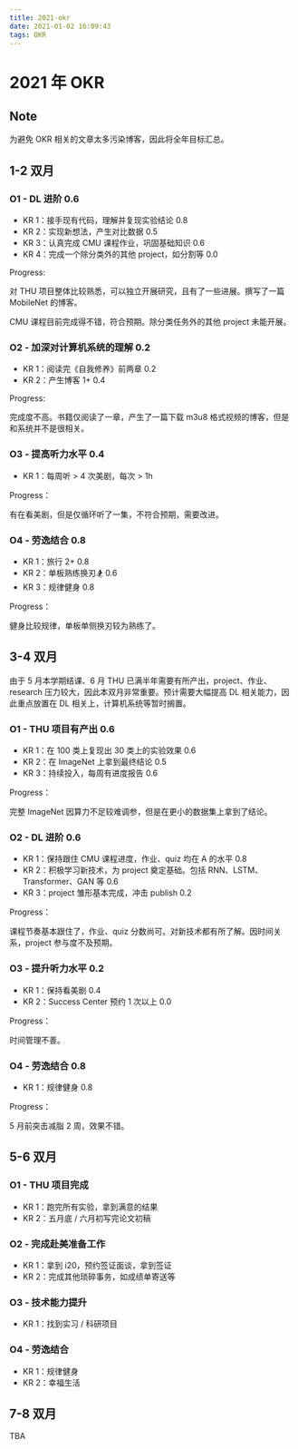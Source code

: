 ```yaml
---
title: 2021-okr
date: 2021-01-02 16:09:43
tags: OKR
---
```


# 2021 年 OKR

## Note

为避免 OKR 相关的文章太多污染博客，因此将全年目标汇总。

## 1-2 双月

### O1 - DL 进阶 0.6

- KR 1：接手现有代码，理解并复现实验结论 0.8
- KR 2：实现新想法，产生对比数据 0.5
- KR 3：认真完成 CMU 课程作业，巩固基础知识 0.6
- KR 4：完成一个除分类外的其他 project，如分割等 0.0

Progress:

对 THU 项目整体比较熟悉，可以独立开展研究，且有了一些进展。撰写了一篇 MobileNet 的博客。

CMU 课程目前完成得不错，符合预期。除分类任务外的其他 project 未能开展。

### O2 - 加深对计算机系统的理解 0.2

- KR 1：阅读完《自我修养》前两章 0.2
- KR 2：产生博客 1+ 0.4

Progress:

完成度不高。书籍仅阅读了一章，产生了一篇下载 m3u8 格式视频的博客，但是和系统并不是很相关。

### O3 - 提高听力水平 0.4

- KR 1：每周听 > 4 次美剧，每次 > 1h

Progress：

有在看美剧，但是仅循环听了一集，不符合预期，需要改进。

### O4 - 劳逸结合 0.8

- KR 1：旅行 2+ 0.8
- KR 2：单板熟练换刃🏂 0.6
- KR 3：规律健身 0.8

Progress：

健身比较规律，单板单侧换刃较为熟练了。

## 3-4 双月

由于 5 月本学期结课、6 月 THU 已满半年需要有所产出，project、作业、research 压力较大，因此本双月非常重要。预计需要大幅提高 DL 相关能力，因此重点放置在 DL 相关上，计算机系统等暂时搁置。

### O1 - THU 项目有产出 0.6

- KR 1：在 100 类上复现出 30 类上的实验效果 0.6
- KR 2：在 ImageNet 上拿到最终结论 0.5
- KR 3：持续投入，每周有进度报告 0.6

Progress：

完整 ImageNet 因算力不足较难调参，但是在更小的数据集上拿到了结论。

### O2 - DL 进阶 0.6

- KR 1：保持跟住 CMU 课程进度，作业、quiz 均在 A 的水平 0.8
- KR 2：积极学习新技术，为 project 奠定基础。包括 RNN、LSTM、Transformer、GAN 等 0.6
- KR 3：project 雏形基本完成，冲击 publish 0.2

Progress：

课程节奏基本跟住了，作业、quiz 分数尚可。对新技术都有所了解。因时间关系，project 参与度不及预期。

### O3 - 提升听力水平 0.2

- KR 1：保持看美剧 0.4
- KR 2：Success Center 预约 1 次以上 0.0

Progress：

时间管理不善。

### O4 - 劳逸结合 0.8

- KR 1：规律健身 0.8

Progress：

5 月前突击减脂 2 周，效果不错。

## 5-6 双月

### O1 - THU 项目完成

- KR 1：跑完所有实验，拿到满意的结果
- KR 2：五月底 / 六月初写完论文初稿

### O2 - 完成赴美准备工作

- KR 1：拿到 i20，预约签证面谈，拿到签证
- KR 2：完成其他琐碎事务，如成绩单寄送等

### O3 - 技术能力提升

- KR 1：找到实习 / 科研项目

### O4 - 劳逸结合

- KR 1：规律健身
- KR 2：幸福生活

## 7-8 双月

TBA